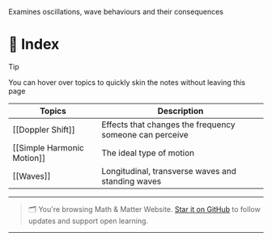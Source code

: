Examines oscillations, wave behaviours and their consequences

# 🧭 Index

>[!tip]
You can hover over topics to quickly skin the notes without leaving this page

| Topics                     | Description                                             |
| -------------------------- | ------------------------------------------------------- |
| [[Doppler Shift]]          | Effects that changes the frequency someone can perceive |
| [[Simple Harmonic Motion]] | The ideal type of motion                                |
| [[Waves]]                  | Longitudinal, transverse waves and standing waves       |


---

> 🗂️ You're browsing Math & Matter Website. [Star it on GitHub](https://github.com/rajeevphysics/Obsidan-Thinkbook) to follow updates and support open learning.

---
